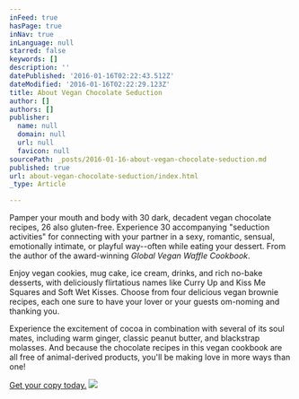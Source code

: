 ```yaml
---
inFeed: true
hasPage: true
inNav: true
inLanguage: null
starred: false
keywords: []
description: ''
datePublished: '2016-01-16T02:22:43.512Z'
dateModified: '2016-01-16T02:22:29.123Z'
title: About Vegan Chocolate Seduction
author: []
authors: []
publisher:
  name: null
  domain: null
  url: null
  favicon: null
sourcePath: _posts/2016-01-16-about-vegan-chocolate-seduction.md
published: true
url: about-vegan-chocolate-seduction/index.html
_type: Article

---
```

Pamper your mouth and body with 30 dark, decadent vegan chocolate recipes, 26 also gluten-free. Experience 30 accompanying "seduction activities" for connecting with your partner in a sexy, romantic, sensual, emotionally intimate, or playful way--often while eating your dessert. From the author of the award-winning _Global Vegan Waffle Cookbook_.

Enjoy vegan cookies, mug cake, ice cream, drinks, and rich no-bake desserts, with deliciously flirtatious names like Curry Up and Kiss Me Squares and Soft Wet Kisses. Choose from four delicious vegan brownie recipes, each one sure to have your lover or your guests om-noming and thanking you.

Experience the excitement of cocoa in combination with several of its soul mates, including warm ginger, classic peanut butter, and blackstrap molasses. And because the chocolate recipes in this vegan cookbook are all free of animal-derived products, you'll be making love in more ways than one!

[Get your copy today.][0]
![](https://the-grid-user-content.s3-us-west-2.amazonaws.com/897c4bdf-072d-43e0-95d1-f942ed0a19bf.JPG)

[0]: http://amzn.to/1n7sPdW